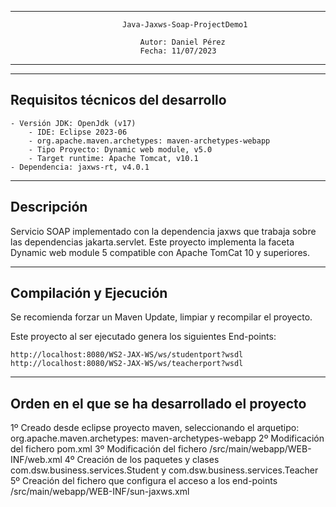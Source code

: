 ----------------------------------------------------------------------------------------------
                             Java-Jaxws-Soap-ProjectDemo1   
                                                           
                                 Autor: Daniel Pérez                     
                                 Fecha: 11/07/2023                      
----------------------------------------------------------------------------------------------

----------------------------------------------------------------------------------------------
Requisitos técnicos del desarrollo
----------------------------------------------------------------------------------------------

	- Versión JDK: OpenJdk (v17)
        - IDE: Eclipse 2023-06
        - org.apache.maven.archetypes: maven-archetypes-webapp
        - Tipo Proyecto: Dynamic web module, v5.0
        - Target runtime: Apache Tomcat, v10.1
	- Dependencia: jaxws-rt, v4.0.1

-----------------------------------------------------------------------------------------------
Descripción
-----------------------------------------------------------------------------------------------

Servicio SOAP implementado con la dependencia jaxws que trabaja sobre las dependencias jakarta.servlet. Este proyecto implementa la faceta Dynamic web module 5 compatible con Apache TomCat 10 y superiores.

-----------------------------------------------------------------------------------------------
Compilación y Ejecución
-----------------------------------------------------------------------------------------------

Se recomienda forzar un Maven Update, limpiar y recompilar el proyecto.

Este proyecto al ser ejecutado genera los siguientes End-points:

	http://localhost:8080/WS2-JAX-WS/ws/studentport?wsdl
	http://localhost:8080/WS2-JAX-WS/ws/teacherport?wsdl

-----------------------------------------------------------------------------------------------
Orden en el que se ha desarrollado el proyecto
-----------------------------------------------------------------------------------------------

1º Creado desde eclipse proyecto maven, seleccionando el arquetipo: org.apache.maven.archetypes: maven-archetypes-webapp
2º Modificación del fichero pom.xml
3º Modificación del fichero /src/main/webapp/WEB-INF/web.xml
4º Creación de los paquetes y clases com.dsw.business.services.Student y com.dsw.business.services.Teacher
5º Creación del fichero que configura el acceso a los end-points /src/main/webapp/WEB-INF/sun-jaxws.xml

